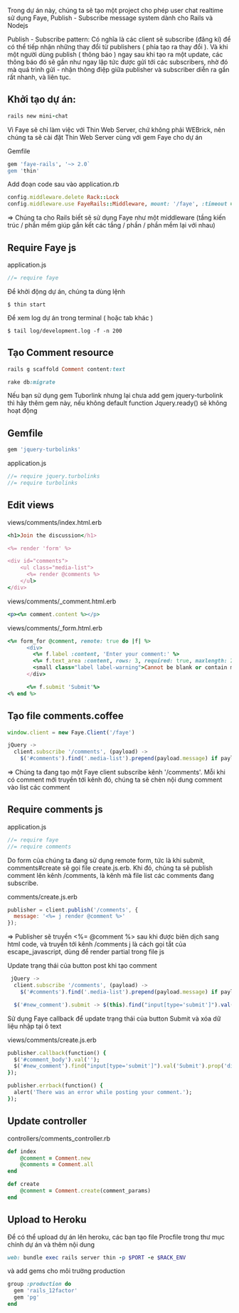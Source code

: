 Trong dự án  này, chúng ta sẽ tạo một project cho phép user chat realtime sử dụng Faye, Publish - Subscribe message system dành cho Rails và Nodejs

Publish - Subscribe pattern: Có nghĩa là các client sẽ subscribe (đăng kí) để có thể tiếp nhận những thay đổi từ publishers ( phía tạo ra thay đổi ). Và khi một người dùng publish ( thông báo ) ngay sau khi tạo ra một update, các thông báo đó sẽ gần như ngay lập tức được gửi tới các subscribers, nhờ đó mà quá trình gửi - nhận thông điệp giữa publisher và subscriber diễn ra gần rất nhanh, và liên tục.

## Khởi tạo dự án:

```ruby
rails new mini-chat
```

Vì Faye sẽ chỉ làm việc với Thin Web Server, chứ không phải WEBrick, nên chúng ta sẽ cài đặt Thin Web Server cùng với gem Faye cho dự án

Gemfile

```ruby
gem 'faye-rails', '~> 2.0`
gem 'thin'
```

Add đoạn code sau vào application.rb

```ruby
config.middleware.delete Rack::Lock
config.middleware.use FayeRails::Middleware, mount: '/faye', :timeout => 25
```

=> Chúng ta cho Rails biết sẽ sử dụng Faye như một middleware (tầng kiến trúc / phần mềm giúp gắn kết các tầng / phần / phần mềm lại với nhau)

## Require Faye js

application.js

```javascript
//= require faye
```

Để khởi động dự án, chúng ta dùng lệnh

```
$ thin start
```

Để xem log dự án trong terminal ( hoặc tab khác )

```
$ tail log/development.log -f -n 200
```

## Tạo Comment resource

```ruby
rails g scaffold Comment content:text

rake db:migrate
```

Nếu bạn sử dụng gem Tuborlink nhưng lại chưa add gem jquery-turbolink thì hãy thêm gem này, nếu không default function Jquery.ready() sẽ không hoạt động

## Gemfile 

```ruby
gem 'jquery-turbolinks'
```

application.js

```javascript
//= require jquery.turbolinks
//= require turbolinks
```

## Edit views

views/comments/index.html.erb

```ruby
<h1>Join the discussion</h1>

<%= render 'form' %>

<div id="comments">
    <ul class="media-list">
      <%= render @comments %>
    </ul>
</div>
```

views/comments/_comment.html.erb

```ruby
<p><%= comment.content %></p>
```

views/comments/_form.html.erb 

```ruby
<%= form_for @comment, remote: true do |f| %>
      <div>
        <%= f.label :content, 'Enter your comment:' %>
        <%= f.text_area :content, rows: 3, required: true, maxlength: 2000 %>
        <small class="label label-warning">Cannot be blank or contain more than 2000 symbols.</small>
      </div>

      <%= f.submit 'Submit'%>
<% end %>
```
## Tạo file comments.coffee

```javascript
window.client = new Faye.Client('/faye')

jQuery ->
  client.subscribe '/comments', (payload) ->
    $('#comments').find('.media-list').prepend(payload.message) if payload.message
```
=> Chúng ta đang tạo một Faye client subscribe kênh '/comments'. Mỗi khi có comment mới truyền tới kênh đó, chúng ta sẽ chèn nội dung comment vào list các comment

## Require comments js

application.js
```javascript
//= require faye
//= require comments
```
Do form của chúng ta đang sử dụng remote form, tức là khi submit, comments#create sẽ gọi file create.js.erb. Khi đó, chúng ta sẽ publish comment lên kênh /comments, là kênh mà file list các comments đang subscribe.

comments/create.js.erb
```javascript
publisher = client.publish('/comments', {
  message: '<%= j render @comment %>'
});
```
=> Publisher sẽ truyền <%= @comment %> sau khi được biên dịch sang html code, và truyền tới kênh /comments
 j là cách gọi tắt của escape_javascript, dùng để render partial trong file js

Update trạng thái của button post khi tạo comment

```javascript
 jQuery ->
  client.subscribe '/comments', (payload) ->
    $('#comments').find('.media-list').prepend(payload.message) if payload.message

  $('#new_comment').submit -> $(this).find("input[type='submit']").val('Sending...').prop('disabled', true)
```
Sử dụng Faye callback để update trạng thái của button Submit và xóa dữ liệu nhập tại ô text

views/comments/create.js.erb
```ruby
publisher.callback(function() {
  $('#comment_body').val('');
  $('#new_comment').find("input[type='submit']").val('Submit').prop('disabled', false)
});

publisher.errback(function() {
  alert('There was an error while posting your comment.');
});
```
## Update controller

controllers/comments_controller.rb
```ruby
def index
    @comment = Comment.new
    @comments = Comment.all
end

def create
    @comment = Comment.create(comment_params)
end
```
## Upload to Heroku

Để có thể upload dự án lên heroku, các bạn tạo  file Procfile trong thư mục chính dự án và thêm nội dung

```ruby
web: bundle exec rails server thin -p $PORT -e $RACK_ENV
```
và add gems cho môi trường production
```ruby
group :production do
  gem 'rails_12factor'
  gem 'pg'
end
```
